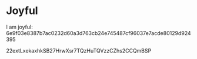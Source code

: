# Joyful

I am joyful: 6e9f03e8387b7ac0232d60a3d763cb24e745487cf96037e7acde80129d924395


22extLxekaxhkSB27HrwXsr7TQzHuTQVzzCZhs2CCQmBSP
